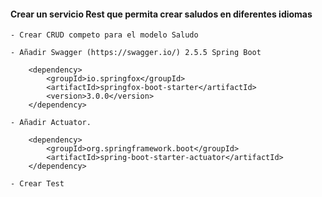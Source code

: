 

#### Crear un servicio Rest que permita crear saludos en diferentes idiomas

    - Crear CRUD competo para el modelo Saludo

    - Añadir Swagger (https://swagger.io/) 2.5.5 Spring Boot
        
        <dependency>
            <groupId>io.springfox</groupId>
            <artifactId>springfox-boot-starter</artifactId>
            <version>3.0.0</version>
        </dependency>

    - Añadir Actuator.

        <dependency>
            <groupId>org.springframework.boot</groupId>
            <artifactId>spring-boot-starter-actuator</artifactId>
        </dependency>

    - Crear Test
    